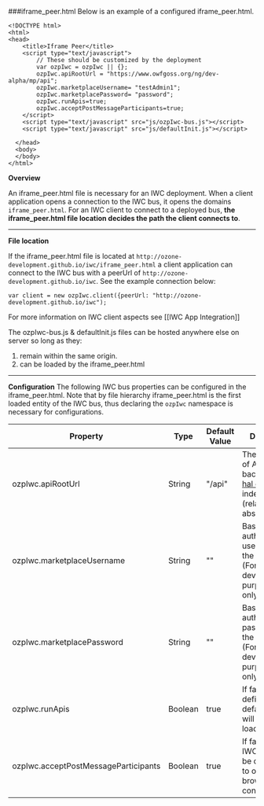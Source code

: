###iframe_peer.html
Below is an example of a configured iframe_peer.html.
```
<!DOCTYPE html>
<html>
<head>
    <title>Iframe Peer</title>
    <script type="text/javascript">
        // These should be customized by the deployment
        var ozpIwc = ozpIwc || {};
        ozpIwc.apiRootUrl = "https://www.owfgoss.org/ng/dev-alpha/mp/api";
        ozpIwc.marketplaceUsername= "testAdmin1";
        ozpIwc.marketplacePassword= "password";
        ozpIwc.runApis=true;
        ozpIwc.acceptPostMessageParticipants=true;
    </script>
    <script type="text/javascript" src="js/ozpIwc-bus.js"></script>
    <script type="text/javascript" src="js/defaultInit.js"></script>

  </head>
  <body>
  </body>
</html>
```

**Overview**

An iframe_peer.html file is necessary for an IWC deployment. When a client application opens a connection to the IWC bus, it opens the domains `iframe_peer.html`. For an IWC client to connect to a deployed bus, **the iframe_peer.html file location decides the path the client connects to**. 

***

**File location**

If the iframe_peer.html file is located at `http://ozone-development.github.io/iwc/iframe_peer.html` a client application can connect to the IWC bus with a peerUrl of `http://ozone-development.github.io/iwc`. See the example connection below:
```
var client = new ozpIwc.client({peerUrl: "http://ozone-development.github.io/iwc");
```
For more information on IWC client aspects see [[IWC App Integration]]

The ozpIwc-bus.js & defaultInit.js files can be hosted anywhere else on server so long as they:
  1. remain within the same origin.
  2. can be loaded by the iframe_peer.html


***


**Configuration**
The following IWC bus properties can be configured in the iframe_peer.html. Note that by file hierarchy iframe_peer.html is the first loaded entity of the IWC bus, thus declaring the `ozpIwc` namespace is necessary for configurations. 

Property | Type | Default Value | Definition
---------|------|----------------|-----------
 ozpIwc.apiRootUrl | String| "/api" | The location of Api backend root [hal data](LINKME) index.json (relative or absolute)
ozpIwc.marketplaceUsername | String | "" | Basic authentication username for the backend (For development purposes only)
ozpIwc.marketplacePassword | String | "" | Basic authentication password for the backend (For development purposes only)
ozpIwc.runApis | Boolean | true | If false, api's defined in the defaultInit.js will not be loaded
ozpIwc.acceptPostMessageParticipants | Boolean | true | If false, the IWC bus will be confined to one browsing context.